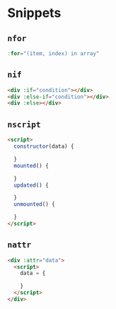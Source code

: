 # Snippets

## `nfor`

```js
:for="(item, index) in array"
```

## `nif`

```html
<div :if="condition"></div>
<div :else-if="condition"></div>
<div :else></div>
```

## `nscript`

```html
<script>
  constructor(data) {

  }
  mounted() {

  }
  updated() {

  }
  unmounted() {

  }
</script>
```

## `nattr`

```html
<div :attr="data">
  <script>
    data = {

    }
  </script>
</div>
```